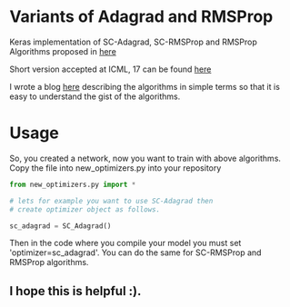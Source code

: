 # Variants of Adagrad and RMSProp

Keras implementation of SC-Adagrad, SC-RMSProp and RMSProp Algorithms proposed in [here](https://arxiv.org/abs/1706.05507)

Short version accepted at ICML, 17 can be found [here](http://www.ml.uni-saarland.de/Publications/MukHei-VariantsRMSPropAdagradLogRegret.pdf)

I wrote a blog [here](https://mmahesh.github.io/articles/2017-07/tutorial-on-sc-adagrad-a-new-stochastic-gradient-method-for-deep-learning) describing the algorithms in simple terms so that it is easy to understand the gist of the algorithms.


# Usage

So, you created a network, now you want to train with above algorithms. Copy the file into new_optimizers.py into your repository

```python
from new_optimizers.py import *

# lets for example you want to use SC-Adagrad then
# create optimizer object as follows.

sc_adagrad = SC_Adagrad()
```

Then in the code where you compile your model you must set 'optimizer=sc_adagrad'. You can do the same for SC-RMSProp and RMSProp algorithms.

## I hope this is helpful :).
